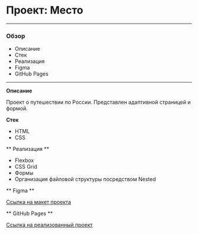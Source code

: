 # Проект: Место

---
### Обзор
* Описание
* Стек
* Реализация
* Figma
* GitHub Pages
---

**Описание**

Проект о путешествии по России. Представлен адаптивной страницей и формой.

**Стек**

* HTML
* CSS

** Реализация **

* Flexbox
* CSS Grid
* Формы
* Организация файловой структуры посредством Nested

** Figma **

[Ссылка на макет проекта](https://www.figma.com/file/2cn9N9jSkmxD84oJik7xL7/JavaScript.-Sprint-4?type=design&node-id=0-1&t=stCu9hi2R6JpLAwI-0)

** GitHub Pages **

[Ссылка на реализованный проект](https://vasilykushnir.github.io/mesto/)